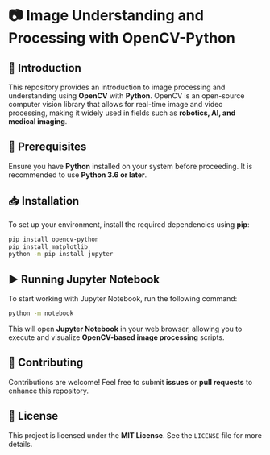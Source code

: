 # 📷 Image Understanding and Processing with OpenCV-Python

## 🚀 Introduction
This repository provides an introduction to image processing and understanding using **OpenCV** with **Python**. OpenCV is an open-source computer vision library that allows for real-time image and video processing, making it widely used in fields such as **robotics, AI, and medical imaging**.

## 🔧 Prerequisites
Ensure you have **Python** installed on your system before proceeding. It is recommended to use **Python 3.6 or later**.

## 📥 Installation
To set up your environment, install the required dependencies using **pip**:

```bash
pip install opencv-python
pip install matplotlib
python -m pip install jupyter
```

## ▶️ Running Jupyter Notebook
To start working with Jupyter Notebook, run the following command:

```bash
python -m notebook
```

This will open **Jupyter Notebook** in your web browser, allowing you to execute and visualize **OpenCV-based image processing** scripts.


## 🤝 Contributing
Contributions are welcome! Feel free to submit **issues** or **pull requests** to enhance this repository. 

## 📜 License
This project is licensed under the **MIT License**. See the `LICENSE` file for more details.

